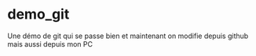 ﻿# demo_git
Une démo de git qui se passe bien
et maintenant on modifie depuis github
mais aussi depuis mon PC